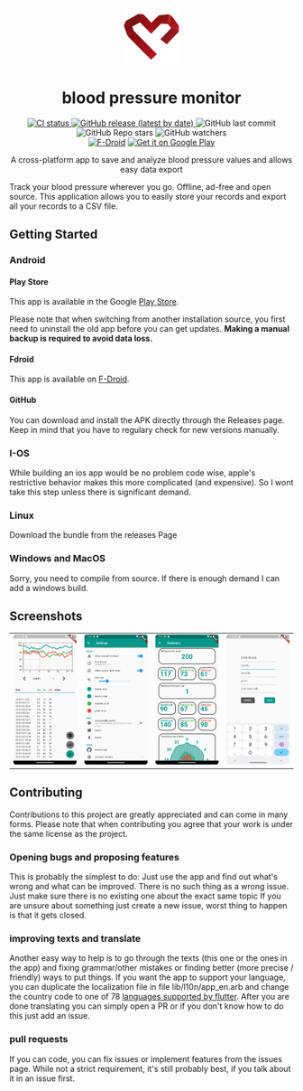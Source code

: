 <div align="center">  
  <img src="https://github.com/NobodyForNothing/blood-pressure-monitor-fl/blob/79b8a2d38703a5ff6d491019ba51b0374c39963a/android/app/src/main/res/drawable/icon.png" width="20%" height="20%"></img>
</div>


<h1 align="center"> blood pressure monitor </h1>
<div align="center">
  <a href="[https://github.com/NobodyForNothing/blood-pressure-monitor-fl/actions/workflows/CI.yml">
    <img src="https://github.com/NobodyForNothing/blood-pressure-monitor-fl/actions/workflows/CI.yml/badge.svg" alt="CI status" />
  </a>
  <a href="https://github.com/NobodyForNothing/blood-pressure-monitor-fl/releases/latest">
    <img alt="GitHub release (latest by date)" src="https://img.shields.io/github/v/release/NobodyForNothing/blood-pressure-monitor-fl">
  </a>
  <img alt="GitHub last commit" src="https://img.shields.io/github/last-commit/NobodyForNothing/blood-pressure-monitor-fl">
  <img alt="GitHub Repo stars" src="https://img.shields.io/github/stars/NobodyForNothing/blood-pressure-monitor-fl">
  <img alt="GitHub watchers" src="https://img.shields.io/github/watchers/NobodyForNothing/blood-pressure-monitor-fl">
</div>
<div align="center">
  <a href='https://f-droid.org/en/packages/com.derdilla.bloodPressureApp'><img alt="F-Droid" height=40 src="https://gitlab.com/fdroid/artwork/-/raw/master/fdroid-logo-2015/available-on-fdroid.svg"></a>
  <a href='https://play.google.com/store/apps/details?id=com.derdilla.bloodPressureApp&pcampaignid=pcampaignidMKT-Other-global-all-co-prtnr-py-PartBadge-Mar2515-1'><img height=45 alt='Get it on Google Play' src='https://play.google.com/intl/en_us/badges/static/images/badges/en_badge_web_generic.png'/></a>
</div>
<p align="center">
  A cross-platform app to save and analyze blood pressure values and allows easy data export
</p>

Track your blood pressure wherever you go. Offline, ad-free and open source.
This application allows you to easily store your records and export all your records to a CSV file. 

## Getting Started

### Android

#### Play Store
This app is available in the Google [Play Store](https://play.google.com/store/apps/details?id=com.derdilla.bloodPressureApp). 

Please note that when switching from another installation source, you first need to uninstall the old app before you can get updates. **Making a manual backup is required to avoid data loss.**

#### Fdroid
This app is available on [F-Droid](https://f-droid.org/en/packages/com.derdilla.bloodPressureApp/). 

#### GitHub
You can download and install the APK directly through the Releases page. Keep in mind that you have to regulary check for new versions manually.

### I-OS
While building an ios app would be no problem code wise, apple's restrictive behavior makes this more complicated (and expensive). So I wont take this step unless there is significant demand. 

### Linux
Download the bundle from the releases Page

### Windows and MacOS
Sorry, you need to compile from source. If there is enough demand I can add a windows build.

## Screenshots
<table style="width: 100%; border-collapse: collapse;">
  <tr>
    <td><img src="https://github.com/NobodyForNothing/blood-pressure-monitor-fl/blob/e685edb9a3835e8b8b5ca27862060715b02d5e8c/screenshots/example_home.png" height="100%" alt="Home"></img></td>
    <td><img src="https://github.com/NobodyForNothing/blood-pressure-monitor-fl/blob/e685edb9a3835e8b8b5ca27862060715b02d5e8c/screenshots/example_settings.png" height="100%" alt="Settings"></img></td>
    <td><img src="https://github.com/NobodyForNothing/blood-pressure-monitor-fl/blob/e685edb9a3835e8b8b5ca27862060715b02d5e8c/screenshots/example_stats.png" height="100%" alt="Statistics"></img></td>
    <td><img src="https://github.com/NobodyForNothing/blood-pressure-monitor-fl/blob/e685edb9a3835e8b8b5ca27862060715b02d5e8c/screenshots/example_add.png" height="100%" alt="Add"></img></td>
  </tr>
</table>

## Contributing
Contributions to this project are greatly appreciated and can come in many forms. Please note that when contributing you agree that your work is under the same license as the project.  
### Opening bugs and proposing features
This is probably the simplest to do: Just use the app and find out what's wrong and what can be improved. There is no such thing as a wrong issue. Just make sure there is no existing one about the exact same topic If you are unsure about something just create a new issue, worst thing to happen is that it gets closed.

### improving texts and translate
Another easy way to help is to go through the texts (this one or the ones in the app) and fixing grammar/other mistakes or finding better (more precise / friendly) ways to put things.
If you want the app to support your language, you can duplicate the localization file in file lib/l10n/app_en.arb and change the country code to one of 78 [languages supported by flutter](https://api.flutter.dev/flutter/flutter_localizations/GlobalMaterialLocalizations-class.html). After you are done translating you can simply open a PR or if you don't know how to do this just add an issue.  

### pull requests
If you can code, you can fix issues or implement features from the issues page. While not a strict requirement, it's still probably best, if you talk about it in an issue first.
